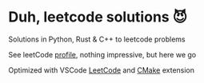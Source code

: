 # Duh, leetcode solutions 😈 

Solutions in Python, Rust & C++ to leetcode problems

See leetCode [profile](https://leetcode.com/BambooHero/), nothing impressive, but here we go

Optimized with VSCode [LeetCode](https://marketplace.visualstudio.com/items?itemName=LeetCode.vscode-leetcode) and [CMake](https://marketplace.visualstudio.com/items?itemName=ms-vscode.cmake-tools) extension
